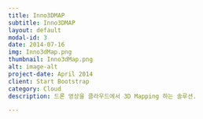 ```yaml
---
title: Inno3DMAP
subtitle: Inno3DMAP
layout: default
modal-id: 3
date: 2014-07-16
img: Inno3dMap.png
thumbnail: Inno3dMap.png
alt: image-alt
project-date: April 2014
client: Start Bootstrap
category: Cloud
description: 드론 영상을 클라우드에서 3D Mapping 하는 솔루션.

---
```


